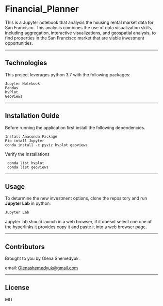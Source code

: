 # Financial_Planner
This is a Jupyter notebook that analysis the housing rental market data for San Francisco. This analysis combines the use of data visualization skills, including aggregation, interactive visualizations, and geospatial analysis, to find properties in the San Francisco market that are viable investment opportunities.

---

## Technologies

This project leverages python 3.7 with the following packages:

```
Jupyter Notebook 
Pandas 
hvPlot
GeoViews
```

---

## Installation Guide

Before running the application first install the following dependencies.
```
Install Anaconda Package
Pip intall Jupyter 
conda install -c pyviz hvplot geoviews
```

Verify the Installations 
```
 conda list hvplot
 conda list geoviews
```
---

## Usage

To deturmine the new investment options, clone the repository and run **Jupyter Lab** in python: 

```python
Jupyter Lab
```
Jupyter lab should launch in a web browser, if it doesnt select one one of the hyperlinks it provides copy it and paste it into a web browser page.  

---

## Contributors

Brought to you by Olena Shemedyuk.

email: Olenashemedyuk@gmail.com

---

## License

MIT
